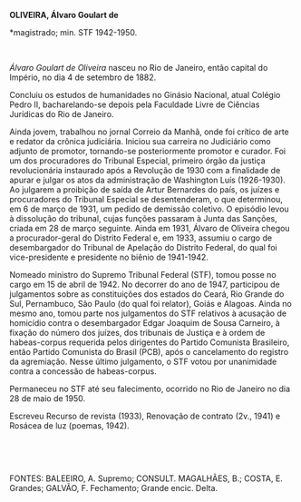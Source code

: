 **OLIVEIRA, Álvaro Goulart de**

\*magistrado; min. STF 1942-1950.

 

*Álvaro Goulart de Oliveira* nasceu no Rio de Janeiro, então capital do
Império, no dia 4 de setembro de 1882.

Concluiu os estudos de humanidades no Ginásio Nacional, atual Colégio
Pedro II, bacharelando-se depois pela Faculdade Livre de Ciências
Jurídicas do Rio de Janeiro.

Ainda jovem, trabalhou no jornal Correio da Manhã, onde foi crítico de
arte e redator da crônica judiciária. Iniciou sua carreira no Judiciário
como adjunto de promotor, tornando-se posteriormente promotor e curador.
Foi um dos procuradores do Tribunal Especial, primeiro órgão da justiça
revolucionária instaurado após a Revolução de 1930 com a finalidade de
apurar e julgar os atos da administração de Washington Luís (1926-1930).
Ao julgarem a proibição de saída de Artur Bernardes do país, os juízes e
procuradores do Tribunal Especial se desentenderam, o que determinou, em
6 de março de 1931, um pedido de demissão coletivo. O episódio levou à
dissolução do tribunal, cujas funções passaram à Junta das Sanções,
criada em 28 de março seguinte. Ainda em 1931, Álvaro de Oliveira chegou
a procurador-geral do Distrito Federal e, em 1933, assumiu o cargo de
desembargador do Tribunal de Apelação do Distrito Federal, do qual foi
vice-presidente e presidente no biênio de 1941-1942.

Nomeado ministro do Supremo Tribunal Federal (STF), tomou posse no cargo
em 15 de abril de 1942. No decorrer do ano de 1947, participou de
julgamentos sobre as constituições dos estados do Ceará, Rio Grande do
Sul, Pernambuco, São Paulo (do qual foi relator), Goiás e Alagoas. Ainda
no mesmo ano, tomou parte nos julgamentos do STF relativos à acusação de
homicídio contra o desembargador Edgar Joaquim de Sousa Carneiro, à
fixação do número dos juízes, dos tribunais de Justiça e à ordem de
habeas-corpus requerida pelos dirigentes do Partido Comunista
Brasileiro, então Partido Comunista do Brasil (PCB), após o cancelamento
do registro da agremiação. Nesse último julgamento, o STF votou por
unanimidade contra a concessão de habeas-corpus.

Permaneceu no STF até seu falecimento, ocorrido no Rio de Janeiro no dia
28 de maio de 1950.

Escreveu Recurso de revista (1933), Renovação de contrato (2v., 1941) e
Rosácea de luz (poemas, 1942).

 

 

FONTES: BALEEIRO, A. Supremo; CONSULT. MAGALHÃES, B.; COSTA, E. Grandes;
GALVÃO, F. Fechamento; Grande encic. Delta.

 
